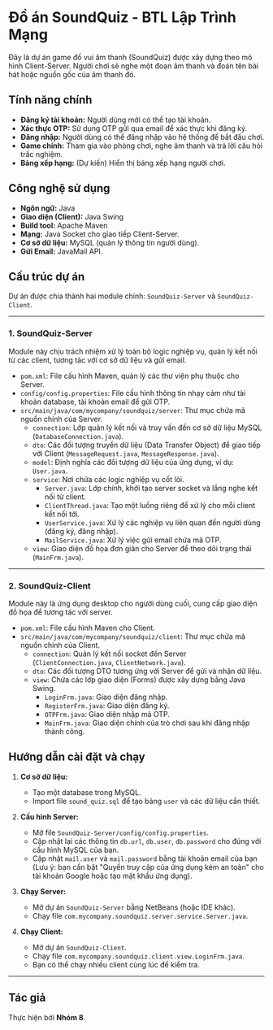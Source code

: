 # Đồ án SoundQuiz - BTL Lập Trình Mạng

Đây là dự án game đố vui âm thanh (SoundQuiz) được xây dựng theo mô hình Client-Server. Người chơi sẽ nghe một đoạn âm thanh và đoán tên bài hát hoặc nguồn gốc của âm thanh đó.

## Tính năng chính

-   **Đăng ký tài khoản:** Người dùng mới có thể tạo tài khoản.
-   **Xác thực OTP:** Sử dụng OTP gửi qua email để xác thực khi đăng ký.
-   **Đăng nhập:** Người dùng có thể đăng nhập vào hệ thống để bắt đầu chơi.
-   **Game chính:** Tham gia vào phòng chơi, nghe âm thanh và trả lời câu hỏi trắc nghiệm.
-   **Bảng xếp hạng:** (Dự kiến) Hiển thị bảng xếp hạng người chơi.

## Công nghệ sử dụng

-   **Ngôn ngữ:** Java
-   **Giao diện (Client):** Java Swing
-   **Build tool:** Apache Maven
-   **Mạng:** Java Socket cho giao tiếp Client-Server.
-   **Cơ sở dữ liệu:** MySQL (quản lý thông tin người dùng).
-   **Gửi Email:** JavaMail API.

## Cấu trúc dự án

Dự án được chia thành hai module chính: `SoundQuiz-Server` và `SoundQuiz-Client`.

---

### 1. SoundQuiz-Server

Module này chịu trách nhiệm xử lý toàn bộ logic nghiệp vụ, quản lý kết nối từ các client, tương tác với cơ sở dữ liệu và gửi email.

-   `pom.xml`: File cấu hình Maven, quản lý các thư viện phụ thuộc cho Server.
-   `config/config.properties`: File cấu hình thông tin nhạy cảm như tài khoản database, tài khoản email để gửi OTP.
-   `src/main/java/com/mycompany/soundquiz/server`: Thư mục chứa mã nguồn chính của Server.
    -   `connection`: Lớp quản lý kết nối và truy vấn đến cơ sở dữ liệu MySQL (`DatabaseConnection.java`).
    -   `dto`: Các đối tượng truyền dữ liệu (Data Transfer Object) để giao tiếp với Client (`MessageRequest.java`, `MessageResponse.java`).
    -   `model`: Định nghĩa các đối tượng dữ liệu của ứng dụng, ví dụ: `User.java`.
    -   `service`: Nơi chứa các logic nghiệp vụ cốt lõi.
        -   `Server.java`: Lớp chính, khởi tạo server socket và lắng nghe kết nối từ client.
        -   `ClientThread.java`: Tạo một luồng riêng để xử lý cho mỗi client kết nối tới.
        -   `UserService.java`: Xử lý các nghiệp vụ liên quan đến người dùng (đăng ký, đăng nhập).
        -   `MailService.java`: Xử lý việc gửi email chứa mã OTP.
    -   `view`: Giao diện đồ họa đơn giản cho Server để theo dõi trạng thái (`MainFrm.java`).

---

### 2. SoundQuiz-Client

Module này là ứng dụng desktop cho người dùng cuối, cung cấp giao diện đồ họa để tương tác với server.

-   `pom.xml`: File cấu hình Maven cho Client.
-   `src/main/java/com/mycompany/soundquiz/client`: Thư mục chứa mã nguồn chính của Client.
    -   `connection`: Quản lý kết nối socket đến Server (`ClientConnection.java`, `ClientNetwork.java`).
    -   `dto`: Các đối tượng DTO tương ứng với Server để gửi và nhận dữ liệu.
    -   `view`: Chứa các lớp giao diện (Forms) được xây dựng bằng Java Swing.
        -   `LoginFrm.java`: Giao diện đăng nhập.
        -   `RegisterFrm.java`: Giao diện đăng ký.
        -   `OTPFrm.java`: Giao diện nhập mã OTP.
        -   `MainFrm.java`: Giao diện chính của trò chơi sau khi đăng nhập thành công.

## Hướng dẫn cài đặt và chạy

1.  **Cơ sở dữ liệu:**
    -   Tạo một database trong MySQL.
    -   Import file `sound_quiz.sql` để tạo bảng `user` và các dữ liệu cần thiết.

2.  **Cấu hình Server:**
    -   Mở file `SoundQuiz-Server/config/config.properties`.
    -   Cập nhật lại các thông tin `db.url`, `db.user`, `db.password` cho đúng với cấu hình MySQL của bạn.
    -   Cập nhật `mail.user` và `mail.password` bằng tài khoản email của bạn (Lưu ý: bạn cần bật "Quyền truy cập của ứng dụng kém an toàn" cho tài khoản Google hoặc tạo mật khẩu ứng dụng).

3.  **Chạy Server:**
    -   Mở dự án `SoundQuiz-Server` bằng NetBeans (hoặc IDE khác).
    -   Chạy file `com.mycompany.soundquiz.server.service.Server.java`.

4.  **Chạy Client:**
    -   Mở dự án `SoundQuiz-Client`.
    -   Chạy file `com.mycompany.soundquiz.client.view.LoginFrm.java`.
    -   Bạn có thể chạy nhiều client cùng lúc để kiểm tra.

---

## Tác giả

Thực hiện bởi **Nhóm 8**.
